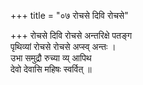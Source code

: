 +++
title = "०७ रोचसे दिवि रोचसे"

+++
रोचसे दिवि रोचसे अन्तरिक्षे पतङ्ग  
पृथिव्यां रोचसे रोचसे अप्स्व् अन्तः ।  
उभा समुद्रौ रुच्या व्य् आपिथ  
देवो देवासि महिषः स्वर्वित् ॥